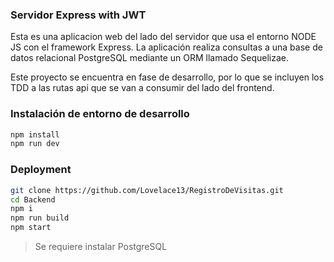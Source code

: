 ### Servidor Express with JWT

Esta es una aplicacion web del lado del servidor que usa el entorno NODE JS con el framework Express.
La aplicación realiza consultas a una base de datos relacional PostgreSQL mediante un ORM llamado Sequelizae.

Este proyecto se encuentra en fase de desarrollo, por lo que se incluyen los TDD a las rutas api que se van a consumir del lado del frontend.


### Instalación de entorno de desarrollo

```sh
npm install
npm run dev
```

### Deployment

```sh
git clone https://github.com/Lovelace13/RegistroDeVisitas.git
cd Backend
npm i
npm run build
npm start
```

> Se requiere instalar PostgreSQL